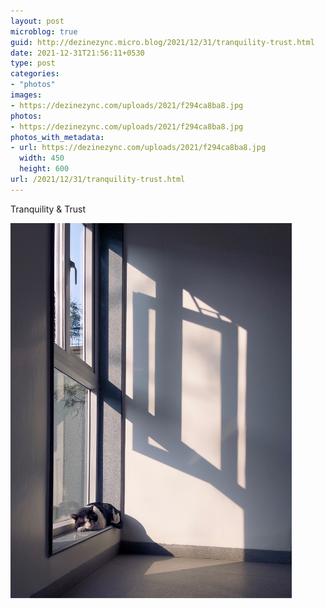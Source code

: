 ```yaml
---
layout: post
microblog: true
guid: http://dezinezync.micro.blog/2021/12/31/tranquility-trust.html
date: 2021-12-31T21:56:11+0530
type: post
categories:
- "photos"
images:
- https://dezinezync.com/uploads/2021/f294ca8ba8.jpg
photos:
- https://dezinezync.com/uploads/2021/f294ca8ba8.jpg
photos_with_metadata:
- url: https://dezinezync.com/uploads/2021/f294ca8ba8.jpg
  width: 450
  height: 600
url: /2021/12/31/tranquility-trust.html
---
```

Tranquility & Trust

<img src="uploads/2021/f294ca8ba8.jpg" width="450" height="600" alt="" />
